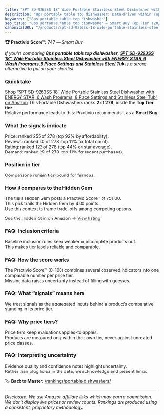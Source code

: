 ```yaml
---
title: "SPT SD-9263SS 18″ Wide Portable Stainless Steel Dishwasher with ENERGY STAR, 6 Wash Programs, 8 Place Settings and Stainless Steel Tub"
description: "8ps portable table top dishwasher: Data-driven within Top Tier ranking using the Practivio Score™. Positioned by quality, value, demand, findability, momentum."
keywords: ["8ps portable table top dishwasher"]
seo_title: "8ps portable table top dishwasher — Smart Buy Top Tier (2025)"
canonicalURL: "/products/spt-sd-9263ss-18-wide-portable-stainless-steel-dishwasher-with-energy-star-6-wash-programs-8-place-settings-and-stainless-steel-tub-B08287T43K/"
---
```


**🏆 Practivio Score™:** 747 — _Smart Buy_


*If you're comparing **8ps portable table top dishwasher**, **[SPT SD-9263SS 18″ Wide Portable Stainless Steel Dishwasher with ENERGY STAR, 6 Wash Programs, 8 Place Settings and Stainless Steel Tub](https://www.amazon.com/dp/B08287T43K?tag=practivio-20)** is a strong alternative to put on your shortlist.*
### Quick take
[Shop “SPT SD-9263SS 18″ Wide Portable Stainless Steel Dishwasher with ENERGY STAR, 6 Wash Programs, 8 Place Settings and Stainless Steel Tub” on Amazon](https://www.amazon.com/dp/B08287T43K?tag=practivio-20)
This Portable Dishwashers ranks **2 of 278**, inside the **Top Tier tier**.  
Relative performance leads to this: Practivio recommends it as a **Smart Buy**.

### What the signals indicate
Price: ranked 255 of 278 (top 92% by affordability).  
Reviews: ranked 30 of 278 (top 11% for total count).  
Rating: ranked 122 of 278 (top 44% on star average).  
Demand: ranked 29 of 278 (top 11% for recent purchases).

### Position in tier
Comparisons remain tier-bound for fairness.

### How it compares to the Hidden Gem
The tier’s Hidden Gem posts a Practivio Score™ of 751.00.  
This pick trails the Hidden Gem by 4.00 points.  
Use this context to frame trade-offs among competing options.  

See the Hidden Gem on Amazon → [View listing](https://www.amazon.com/dp/B08N6WV3HX?tag=practivio-20)

### FAQ: Inclusion criteria
Baseline inclusion rules keep weaker or incomplete products out.  
This makes tier labels reliable and comparable.

### FAQ: How the score works
The Practivio Score™ (0–100) combines several observed indicators into one comparable number per price tier.  
Missing data raises uncertainty instead of filling with guesses.

### FAQ: What “signals” means here
We treat signals as the aggregated inputs behind a product’s comparative standing in its price tier.

### FAQ: Why price tiers?
Price tiers keep evaluations apples-to-apples.  
Products are measured only within their own tier, never against unrelated price classes.

### FAQ: Interpreting uncertainty
Evidence quality and confidence notes highlight uncertainty.  
Rather than plug holes in the data, we acknowledge and present limits.


🏷️ **Back to Master:** [/rankings/portable-dishwashers/](/rankings/portable-dishwashers/)

---
_Disclosure: We use Amazon affiliate links which may earn a commission. We don’t display live prices or review counts. Rankings are produced using a consistent, proprietary methodology._
